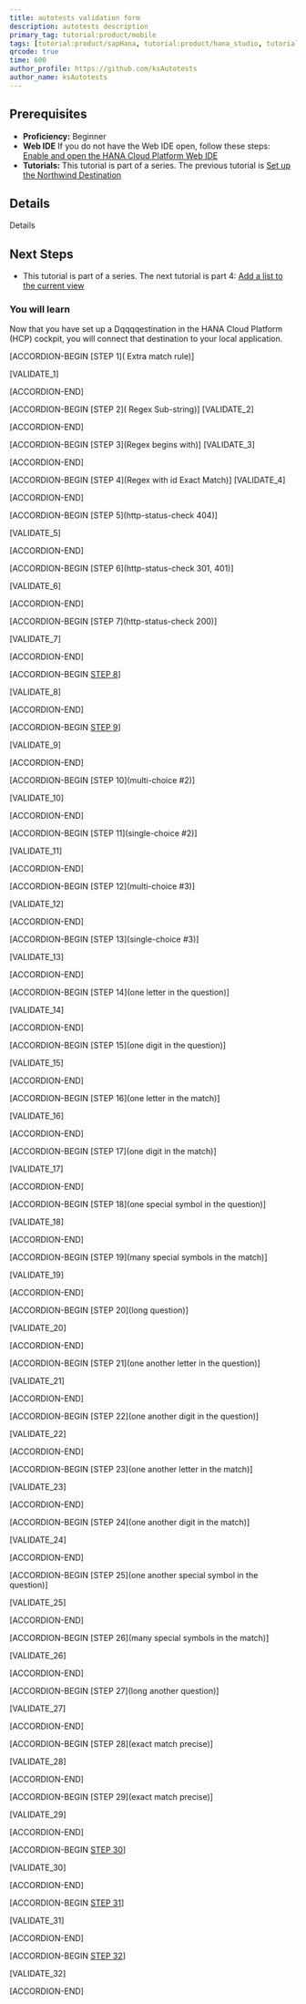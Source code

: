 ```yaml
---
title: autotests validation form 
description: autotests description
primary_tag: tutorial:product/mobile
tags: [tutorial:product/sapHana, tutorial:product/hana_studio, tutorial:experience/beginner]
qrcode: true
time: 600
author_profile: https://github.com/ksAutotests
author_name: ksAutotests
---
```

## Prerequisites  
 - **Proficiency:** Beginner 
 - **Web IDE** If you do not have the Web IDE open, follow these steps: [Enable and open the HANA Cloud Platform Web IDE](https://go.sap.com/developer/tutorials/sapui5-webide-open-webide.html)
 - **Tutorials:** This tutorial is part of a series. The previous tutorial is [Set up the Northwind Destination](https://go.sap.com/developer/tutorials/hcp-create-destination.html)


## Details
Details

## Next Steps
 - This tutorial is part of a series.  The next tutorial is part 4: [Add a list to the current view](https://go.sap.com/developer/tutorials/sapui5-webide-add-list.html)
  
### You will learn  
Now that you have set up a Dqqqqestination in the HANA Cloud Platform (HCP) cockpit, you will connect that destination to your local application.    

[ACCORDION-BEGIN [STEP 1]( Extra match rule)] 
   
[VALIDATE_1]
 
 [ACCORDION-END]
 
 [ACCORDION-BEGIN [STEP 2]( Regex Sub-string)] 
[VALIDATE_2]

 [ACCORDION-END]
 
  [ACCORDION-BEGIN [STEP 3](Regex begins with)] 
 [VALIDATE_3]
 
 [ACCORDION-END]
 
  [ACCORDION-BEGIN [STEP 4](Regex with id Exact Match)] 
 [VALIDATE_4]
 
 [ACCORDION-END]
 
 
  [ACCORDION-BEGIN [STEP 5](http-status-check 404)] 
  
 [VALIDATE_5] 
 
 [ACCORDION-END]

[ACCORDION-BEGIN [STEP 6](http-status-check 301, 401)] 
  
 [VALIDATE_6] 
 
[ACCORDION-END]



[ACCORDION-BEGIN [STEP 7](http-status-check 200)] 
  
 [VALIDATE_7] 
 
[ACCORDION-END]

[ACCORDION-BEGIN [STEP 8](multi-choice)] 
  
 [VALIDATE_8] 
 
[ACCORDION-END]


[ACCORDION-BEGIN [STEP 9](single-choice)] 
  
 [VALIDATE_9] 
 
[ACCORDION-END]


[ACCORDION-BEGIN [STEP 10](multi-choice #2)] 
  
 [VALIDATE_10] 
 
[ACCORDION-END]


[ACCORDION-BEGIN [STEP 11](single-choice #2)] 
  
 [VALIDATE_11] 
 
[ACCORDION-END]

[ACCORDION-BEGIN [STEP 12](multi-choice #3)] 
  
 [VALIDATE_12] 
 
[ACCORDION-END]


[ACCORDION-BEGIN [STEP 13](single-choice #3)] 
  
 [VALIDATE_13] 
 
[ACCORDION-END]

[ACCORDION-BEGIN [STEP 14](one letter in the question)] 
  
 [VALIDATE_14] 
 
[ACCORDION-END]

[ACCORDION-BEGIN [STEP 15](one digit in the question)] 
  
 [VALIDATE_15] 
 
[ACCORDION-END]

[ACCORDION-BEGIN [STEP 16](one letter in the match)] 
  
 [VALIDATE_16] 
 
[ACCORDION-END]

[ACCORDION-BEGIN [STEP 17](one digit in the match)] 
  
 [VALIDATE_17] 
 
[ACCORDION-END]

[ACCORDION-BEGIN [STEP 18](one special symbol in the question)] 
  
 [VALIDATE_18] 
 
[ACCORDION-END]

[ACCORDION-BEGIN [STEP 19](many special symbols in the match)] 
  
 [VALIDATE_19] 
 
[ACCORDION-END]

[ACCORDION-BEGIN [STEP 20](long question)] 
  
 [VALIDATE_20] 
 
[ACCORDION-END]

[ACCORDION-BEGIN [STEP 21](one another letter in the question)] 
  
 [VALIDATE_21] 
 
[ACCORDION-END]

[ACCORDION-BEGIN [STEP 22](one another digit in the question)] 
  
 [VALIDATE_22] 
 
[ACCORDION-END]

[ACCORDION-BEGIN [STEP 23](one another letter in the match)] 
  
 [VALIDATE_23] 
 
[ACCORDION-END]

[ACCORDION-BEGIN [STEP 24](one another digit in the match)] 
  
 [VALIDATE_24] 
 
[ACCORDION-END]

[ACCORDION-BEGIN [STEP 25](one another special symbol in the question)] 
  
 [VALIDATE_25] 
 
[ACCORDION-END]

[ACCORDION-BEGIN [STEP 26](many special symbols in the match)] 
  
 [VALIDATE_26] 
 
[ACCORDION-END]

[ACCORDION-BEGIN [STEP 27](long another question)] 
  
 [VALIDATE_27] 
 
[ACCORDION-END]

[ACCORDION-BEGIN [STEP 28](exact match precise)] 
  
 [VALIDATE_28] 
 
[ACCORDION-END]

[ACCORDION-BEGIN [STEP 29](exact match precise)] 
  
 [VALIDATE_29] 
 
[ACCORDION-END]

[ACCORDION-BEGIN [STEP 30](regex)] 
  
 [VALIDATE_30] 
 
[ACCORDION-END]

[ACCORDION-BEGIN [STEP 31](regex)] 
  
 [VALIDATE_31] 
 
[ACCORDION-END]

[ACCORDION-BEGIN [STEP 32](regex)] 
  
 [VALIDATE_32] 
 
[ACCORDION-END]
